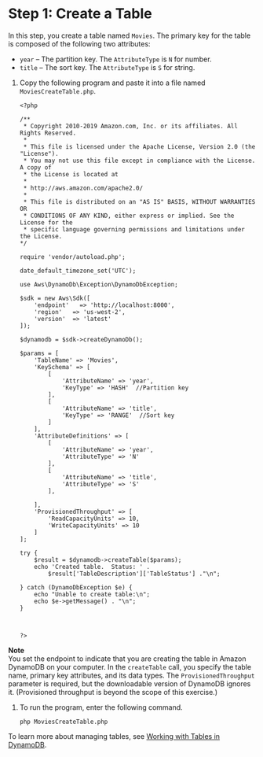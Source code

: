 # Step 1: Create a Table<a name="GettingStarted.PHP.01"></a>

In this step, you create a table named `Movies`\. The primary key for the table is composed of the following two attributes:
+ `year` – The partition key\. The `AttributeType` is `N` for number\.
+ `title` – The sort key\. The `AttributeType` is `S` for string\.

1. Copy the following program and paste it into a file named `MoviesCreateTable.php`\.

   ```
   <?php
   
   /**
    * Copyright 2010-2019 Amazon.com, Inc. or its affiliates. All Rights Reserved.
    *
    * This file is licensed under the Apache License, Version 2.0 (the "License").
    * You may not use this file except in compliance with the License. A copy of
    * the License is located at
    *
    * http://aws.amazon.com/apache2.0/
    *
    * This file is distributed on an "AS IS" BASIS, WITHOUT WARRANTIES OR
    * CONDITIONS OF ANY KIND, either express or implied. See the License for the
    * specific language governing permissions and limitations under the License.
   */
   
   require 'vendor/autoload.php';
   
   date_default_timezone_set('UTC');
   
   use Aws\DynamoDb\Exception\DynamoDbException;
   
   $sdk = new Aws\Sdk([
       'endpoint'   => 'http://localhost:8000',
       'region'   => 'us-west-2',
       'version'  => 'latest'
   ]);
   
   $dynamodb = $sdk->createDynamoDb();
   
   $params = [
       'TableName' => 'Movies',
       'KeySchema' => [
           [
               'AttributeName' => 'year',
               'KeyType' => 'HASH'  //Partition key
           ],
           [
               'AttributeName' => 'title',
               'KeyType' => 'RANGE'  //Sort key
           ]
       ],
       'AttributeDefinitions' => [
           [
               'AttributeName' => 'year',
               'AttributeType' => 'N'
           ],
           [
               'AttributeName' => 'title',
               'AttributeType' => 'S'
           ],
   
       ],
       'ProvisionedThroughput' => [
           'ReadCapacityUnits' => 10,
           'WriteCapacityUnits' => 10
       ]
   ];
   
   try {
       $result = $dynamodb->createTable($params);
       echo 'Created table.  Status: ' . 
           $result['TableDescription']['TableStatus'] ."\n";
   
   } catch (DynamoDbException $e) {
       echo "Unable to create table:\n";
       echo $e->getMessage() . "\n";
   }
   
   
   
   ?>
   ```
**Note**  
You set the endpoint to indicate that you are creating the table in Amazon DynamoDB on your computer\.
In the `createTable` call, you specify the table name, primary key attributes, and its data types\.
The `ProvisionedThroughput` parameter is required, but the downloadable version of DynamoDB ignores it\. \(Provisioned throughput is beyond the scope of this exercise\.\)

1. To run the program, enter the following command\.

   `php MoviesCreateTable.php`

To learn more about managing tables, see [Working with Tables in DynamoDB](WorkingWithTables.md)\.